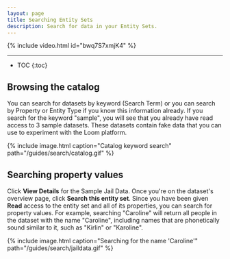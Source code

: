 ```yaml
---
layout: page
title: Searching Entity Sets
description: Search for data in your Entity Sets.
---
```


{% include video.html id="bwq7S7xmjK4" %}

<hr>

* TOC
{:toc}

## Browsing the catalog

You can search for datasets by keyword (Search Term) or you can search by
Property or Entity Type if you know this information already. If you search
for the keyword "sample", you will see that you already have read access
to 3 sample datasets. These datasets contain fake data that you can use to
experiment with the Loom platform.

{%  include image.html
    caption="Catalog keyword search"
    path="/guides/search/catalog.gif"
%}

## Searching property values

Click **View Details** for the Sample Jail Data. Once you're on the dataset's
overview page, click **Search this entity set**. Since you have been given **Read** access to the entity set and all of its properties, you can search
for property values. For example, searching "Caroline" will return all people
in the dataset with the name "Caroline", including names that are phonetically
sound similar to it, such as "Kirlin" or "Karoline".

{%  include image.html
    caption="Searching for the name 'Caroline'"
    path="/guides/search/jaildata.gif"
%}
